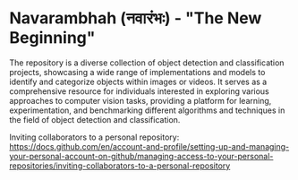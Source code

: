 # Navarambhah (नवारंभः) - "The New Beginning"

The repository is a diverse collection of object detection and classification projects, showcasing a wide range of implementations and models to identify and categorize objects within images or videos. It serves as a comprehensive resource for individuals interested in exploring various approaches to computer vision tasks, providing a platform for learning, experimentation, and benchmarking different algorithms and techniques in the field of object detection and classification.


Inviting collaborators to a personal repository: https://docs.github.com/en/account-and-profile/setting-up-and-managing-your-personal-account-on-github/managing-access-to-your-personal-repositories/inviting-collaborators-to-a-personal-repository
